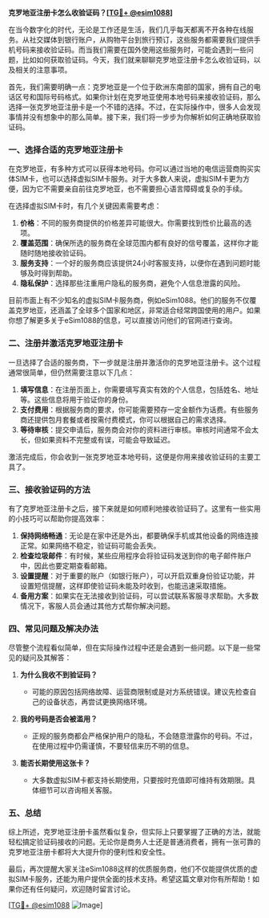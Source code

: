 **克罗地亚注册卡怎么收验证码？[[TG💪+ @esim1088](https://t.me/s/esim1088)]**

在当今数字化的时代，无论是工作还是生活，我们几乎每天都离不开各种在线服务。从社交媒体到银行账户，从购物平台到旅行预订，这些服务都需要我们提供手机号码来接收验证码。而当我们需要在国外使用这些服务时，可能会遇到一些问题，比如如何获取验证码。今天，我们就来聊聊克罗地亚注册卡怎么收验证码，以及相关的注意事项。

首先，我们需要明确一点：克罗地亚是一个位于欧洲东南部的国家，拥有自己的电话区号和国际号码格式。如果你计划在克罗地亚使用本地号码来接收验证码，那么选择一张克罗地亚注册卡是一个不错的选择。不过，在实际操作中，很多人会发现事情并没有想象中的那么简单。接下来，我们将一步步为你解析如何正确地获取验证码。

### 一、选择合适的克罗地亚注册卡

在克罗地亚，有多种方式可以获得本地号码。你可以通过当地的电信运营商购买实体SIM卡，也可以选择虚拟SIM卡服务。对于大多数人来说，虚拟SIM卡更为方便，因为它不需要亲自前往克罗地亚，也不需要担心语言障碍或复杂的手续。

在选择虚拟SIM卡时，有几个关键因素需要考虑：

1. **价格**：不同的服务商提供的价格差异可能很大。你需要找到性价比最高的选项。
2. **覆盖范围**：确保所选的服务商在全球范围内都有良好的信号覆盖，这样你才能随时随地接收验证码。
3. **服务支持**：一个好的服务商应该提供24小时客服支持，以便你在遇到问题时能够及时得到帮助。
4. **隐私保护**：选择那些注重用户隐私的服务商，避免个人信息泄露的风险。

目前市面上有不少知名的虚拟SIM卡服务商，例如eSim1088。他们的服务不仅覆盖克罗地亚，还涵盖了全球多个国家和地区，非常适合经常跨国使用的用户。如果你想了解更多关于eSim1088的信息，可以直接访问他们的官网进行查询。

### 二、注册并激活克罗地亚注册卡

一旦选择了合适的服务商，下一步就是注册并激活你的克罗地亚注册卡。这个过程通常很简单，但仍然需要注意以下几点：

1. **填写信息**：在注册页面上，你需要填写真实有效的个人信息，包括姓名、地址等。这些信息将用于验证你的身份。
2. **支付费用**：根据服务商的要求，你可能需要预存一定金额作为话费。有些服务商还提供包月套餐或者按需付费模式，你可以根据自己的需求选择。
3. **等待审核**：提交申请后，服务商会对你的资料进行审核。审核时间通常不会太长，但如果资料不完整或有误，可能会导致延迟。

激活完成后，你会收到一张克罗地亚本地号码，这便是你用来接收验证码的主要工具了。

### 三、接收验证码的方法

有了克罗地亚注册卡之后，接下来就是如何顺利地接收验证码了。这里有一些实用的小技巧可以帮助你提高效率：

1. **保持网络畅通**：无论是在家中还是外出，都要确保手机或其他设备的网络连接正常。如果网络不稳定，验证码可能会丢失。
2. **检查垃圾邮件**：有时候，某些应用程序会将验证码发送到你的电子邮件账户中，因此也要定期查看邮箱。
3. **设置提醒**：对于重要的账户（如银行账户），可以开启双重身份验证功能，并设置短信提醒，这样即使验证码未能及时收到，也能迅速采取措施。
4. **备用方案**：如果实在无法接收到验证码，可以尝试联系客服寻求帮助。大多数情况下，客服人员会通过其他方式帮你解决问题。

### 四、常见问题及解决办法

尽管整个流程看似简单，但在实际操作过程中还是会遇到一些问题。以下是一些常见的疑问及其解答：

1. **为什么我收不到验证码？**
   - 可能的原因包括网络故障、运营商限制或是对方系统错误。建议先检查自己的设备状态，再尝试更换网络环境。
   
2. **我的号码是否会被滥用？**
   - 正规的服务商都会严格保护用户的隐私，不会随意泄露你的号码。不过，在使用过程中仍需谨慎，不要轻信来历不明的信息。

3. **能否长期使用这张卡？**
   - 大多数虚拟SIM卡都支持长期使用，只要按时充值即可维持有效期限。具体细节可以咨询相关客服。

### 五、总结

综上所述，克罗地亚注册卡虽然看似复杂，但实际上只要掌握了正确的方法，就能轻松搞定验证码接收的问题。无论你是商务人士还是普通消费者，拥有一张可靠的克罗地亚注册卡都将大大提升你的便利性和安全性。

最后，再次提醒大家关注eSim1088这样的优质服务商，他们不仅能提供优质的虚拟SIM卡服务，还能为用户提供全面的技术支持。希望这篇文章对你有所帮助！如果你还有任何疑问，欢迎随时留言讨论。

[[TG💪+ @esim1088](https://t.me/s/esim1088) ![Image](https://i.postimg.cc/4NQfJmqS/Snipaste-2025-05-13-00-14-12.png)]